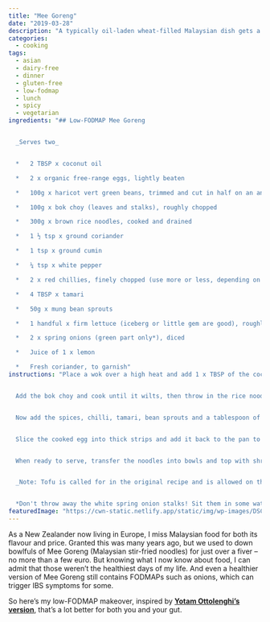 ```yaml
---
title: "Mee Goreng"
date: "2019-03-28"
description: "A typically oil-laden wheat-filled Malaysian dish gets a low-FODMAP makeover."
categories: 
  - cooking
tags: 
  - asian
  - dairy-free
  - dinner
  - gluten-free
  - low-fodmap
  - lunch
  - spicy
  - vegetarian
ingredients: "## Low-FODMAP Mee Goreng


  _Serves two_


  *   2 TBSP x coconut oil

  *   2 x organic free-range eggs, lightly beaten

  *   100g x haricot vert green beans, trimmed and cut in half on an angle

  *   100g x bok choy (leaves and stalks), roughly chopped

  *   300g x brown rice noodles, cooked and drained

  *   1 ½ tsp x ground coriander

  *   1 tsp x ground cumin

  *   ¼ tsp x white pepper

  *   2 x red chillies, finely chopped (use more or less, depending on your heat preference)

  *   4 TBSP x tamari

  *   50g x mung bean sprouts

  *   1 handful x firm lettuce (iceberg or little gem are good), roughly chopped

  *   2 x spring onions (green part only*), diced

  *   Juice of 1 x lemon

  *   Fresh coriander, to garnish"
instructions: "Place a wok over a high heat and add 1 x TBSP of the coconut oil. Once melted, add the eggs and cook until just set. I use a small frying pan and cook them into a thin omelette. Place to one side. Add the remaining oil and cook the haricot vert for a few minutes.


  Add the bok choy and cook until it wilts, then throw in the rice noodles. Spread the noodles in the wok using tongs or chopsticks – you want them to get a lot of heat, almost to fry. Mix gently, cooking the noodles for about two minutes.


  Now add the spices, chilli, tamari, bean sprouts and a tablespoon of cold water, and toss carefully. Cook for about a minute.


  Slice the cooked egg into thick strips and add it back to the pan to heat through.


  When ready to serve, transfer the noodles into bowls and top with shredded lettuce, spring onions and fresh coriander. Squeeze some lemon juice over the top and serve.


  _Note: Tofu is called for in the original recipe and is allowed on the standard low-FODMAP diet. I chose to use eggs instead as I tend to avoid non-fermented sources of soy. Read more about it [here](https://www.bewell.com/blog/the-soy-situation/)._


  *Don't throw away the white spring onion stalks! Sit them in some water on the window sill. The greens will grow back."
featuredImage: "https://cwn-static.netlify.app/static/img/wp-images/DSC_0273-2.jpg"
---
```


As a New Zealander now living in Europe, I miss Malaysian food for both its flavour and price. Granted this was many years ago, but we used to down bowlfuls of Mee Goreng (Malaysian stir-fried noodles) for just over a fiver – no more than a few euro. But knowing what I now know about food, I can admit that those weren’t the healthiest days of my life. And even a healthier version of Mee Goreng still contains FODMAPs such as onions, which can trigger IBS symptoms for some.

So here’s my low-FODMAP makeover, inspired by **[Yotam Ottolenghi’s version](https://t.umblr.com/redirect?z=http%3A%2F%2Fwww.guardian.co.uk%2Flifeandstyle%2F2008%2Fnov%2F01%2Fmee-goreng-yotam-ottolenghi&t=NDkwYmJlZDU2NGVlNzFiNGRlMjFiZDNlMjNkMWNkOGVkNzc2NTY5Zix6VDU0MlBsbw%3D%3D&b=t%3AVOYglxJ9sBHW8BFVroDfxQ&p=http%3A%2F%2Fcookingwithnothing.tumblr.com%2Fpost%2F24618164282%2Fmee-goreng-low-fodmap&m=1)**, that’s a lot better for both you and your gut.
